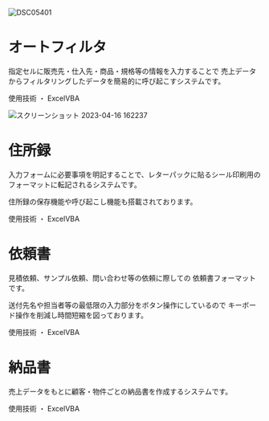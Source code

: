 ![DSC05401](https://user-images.githubusercontent.com/118088137/230704747-8b1b19ef-991d-4aed-a848-bd08fcc72e2d.JPG)

# オートフィルタ

指定セルに販売先・仕入先・商品・規格等の情報を入力することで
売上データからフィルタリングしたデータを簡易的に呼び起こすシステムです。

使用技術
・ ExcelVBA

![スクリーンショット 2023-04-16 162237](https://user-images.githubusercontent.com/118088137/232280897-33e829b1-8fcc-446b-89ee-3718dac5a2d7.PNG)

# 住所録

入力フォームに必要事項を明記することで、レターパックに貼るシール印刷用の
フォーマットに転記されるシステムです。

住所録の保存機能や呼び起こし機能も搭載されております。

使用技術
・ ExcelVBA

# 依頼書

見積依頼、サンプル依頼、問い合わせ等の依頼に際しての
依頼書フォーマットです。

送付先名や担当者等の最低限の入力部分をボタン操作にしているので
キーボード操作を削減し時間短縮を図っております。

使用技術
・ ExcelVBA

# 納品書

売上データをもとに顧客・物件ごとの納品書を作成するシステムです。

使用技術
・ ExcelVBA
